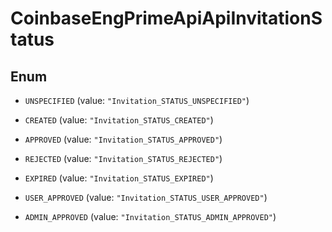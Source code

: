 
# CoinbaseEngPrimeApiApiInvitationStatus

## Enum


* `UNSPECIFIED` (value: `"Invitation_STATUS_UNSPECIFIED"`)

* `CREATED` (value: `"Invitation_STATUS_CREATED"`)

* `APPROVED` (value: `"Invitation_STATUS_APPROVED"`)

* `REJECTED` (value: `"Invitation_STATUS_REJECTED"`)

* `EXPIRED` (value: `"Invitation_STATUS_EXPIRED"`)

* `USER_APPROVED` (value: `"Invitation_STATUS_USER_APPROVED"`)

* `ADMIN_APPROVED` (value: `"Invitation_STATUS_ADMIN_APPROVED"`)



